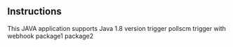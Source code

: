 ## Instructions
This JAVA application supports Java 1.8 version
trigger pollscm
trigger with webhook
package1
package2
